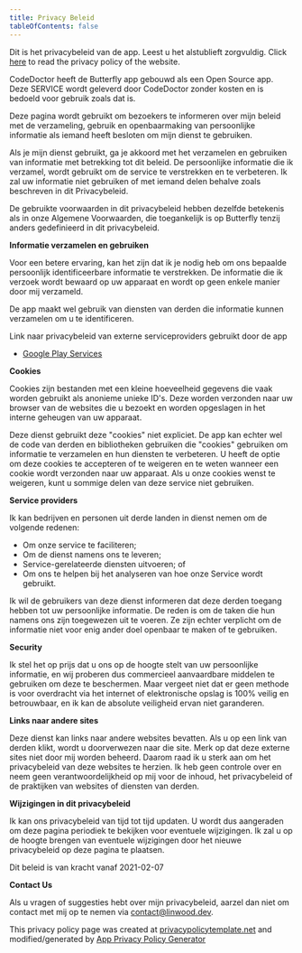 ```yaml
---
title: Privacy Beleid
tableOfContents: false
---
```


Dit is het privacybeleid van de app. Leest u het alstublieft zorgvuldig.
Click [here](https://go.linwood.dev/privacypolicy) to read the privacy policy of the website.

CodeDoctor heeft de Butterfly app gebouwd als een Open Source app. Deze SERVICE wordt geleverd door CodeDoctor zonder kosten en is bedoeld voor gebruik zoals dat is.

Deze pagina wordt gebruikt om bezoekers te informeren over mijn beleid met de verzameling, gebruik en openbaarmaking van persoonlijke informatie als iemand heeft besloten om mijn dienst te gebruiken.

Als je mijn dienst gebruikt, ga je akkoord met het verzamelen en gebruiken van informatie met betrekking tot dit beleid. De persoonlijke informatie die ik verzamel, wordt gebruikt om de service te verstrekken en te verbeteren. Ik zal uw informatie niet gebruiken of met iemand delen behalve zoals beschreven in dit Privacybeleid.

De gebruikte voorwaarden in dit privacybeleid hebben dezelfde betekenis als in onze Algemene Voorwaarden, die toegankelijk is op Butterfly tenzij anders gedefinieerd in dit privacybeleid.

**Informatie verzamelen en gebruiken**

Voor een betere ervaring, kan het zijn dat ik je nodig heb om ons bepaalde persoonlijk identificeerbare informatie te verstrekken. De informatie die ik verzoek wordt bewaard op uw apparaat en wordt op geen enkele manier door mij verzameld.

De app maakt wel gebruik van diensten van derden die informatie kunnen verzamelen om u te identificeren.

Link naar privacybeleid van externe serviceproviders gebruikt door de app

- [Google Play Services](https://www.google.com/policies/privacy/)

**Cookies**

Cookies zijn bestanden met een kleine hoeveelheid gegevens die vaak worden gebruikt als anonieme unieke ID's. Deze worden verzonden naar uw browser van de websites die u bezoekt en worden opgeslagen in het interne geheugen van uw apparaat.

Deze dienst gebruikt deze "cookies" niet expliciet. De app kan echter wel de code van derden en bibliotheken gebruiken die "cookies" gebruiken om informatie te verzamelen en hun diensten te verbeteren. U heeft de optie om deze cookies te accepteren of te weigeren en te weten wanneer een cookie wordt verzonden naar uw apparaat. Als u onze cookies wenst te weigeren, kunt u sommige delen van deze service niet gebruiken.

**Service providers**

Ik kan bedrijven en personen uit derde landen in dienst nemen om de volgende redenen:

- Om onze service te faciliteren;
- Om de dienst namens ons te leveren;
- Service-gerelateerde diensten uitvoeren; of
- Om ons te helpen bij het analyseren van hoe onze Service wordt gebruikt.

Ik wil de gebruikers van deze dienst informeren dat deze derden toegang hebben tot uw persoonlijke informatie. De reden is om de taken die hun namens ons zijn toegewezen uit te voeren. Ze zijn echter verplicht om de informatie niet voor enig ander doel openbaar te maken of te gebruiken.

**Security**

Ik stel het op prijs dat u ons op de hoogte stelt van uw persoonlijke informatie, en wij proberen dus commercieel aanvaardbare middelen te gebruiken om deze te beschermen. Maar vergeet niet dat er geen methode is voor overdracht via het internet of elektronische opslag is 100% veilig en betrouwbaar, en ik kan de absolute veiligheid ervan niet garanderen.

**Links naar andere sites**

Deze dienst kan links naar andere websites bevatten. Als u op een link van derden klikt, wordt u doorverwezen naar die site. Merk op dat deze externe sites niet door mij worden beheerd. Daarom raad ik u sterk aan om het privacybeleid van deze websites te herzien. Ik heb geen controle over en neem geen verantwoordelijkheid op mij voor de inhoud, het privacybeleid of de praktijken van websites of diensten van derden.

**Wijzigingen in dit privacybeleid**

Ik kan ons privacybeleid van tijd tot tijd updaten. U wordt dus aangeraden om deze pagina periodiek te bekijken voor eventuele wijzigingen. Ik zal u op de hoogte brengen van eventuele wijzigingen door het nieuwe privacybeleid op deze pagina te plaatsen.

Dit beleid is van kracht vanaf 2021-02-07

**Contact Us**

Als u vragen of suggesties hebt over mijn privacybeleid, aarzel dan niet om contact met mij op te nemen via contact@linwood.dev.

This privacy policy page was created at [privacypolicytemplate.net](https://privacypolicytemplate.net) and modified/generated
by [App Privacy Policy Generator](https://app-privacy-policy-generator.nisrulz.com/)
